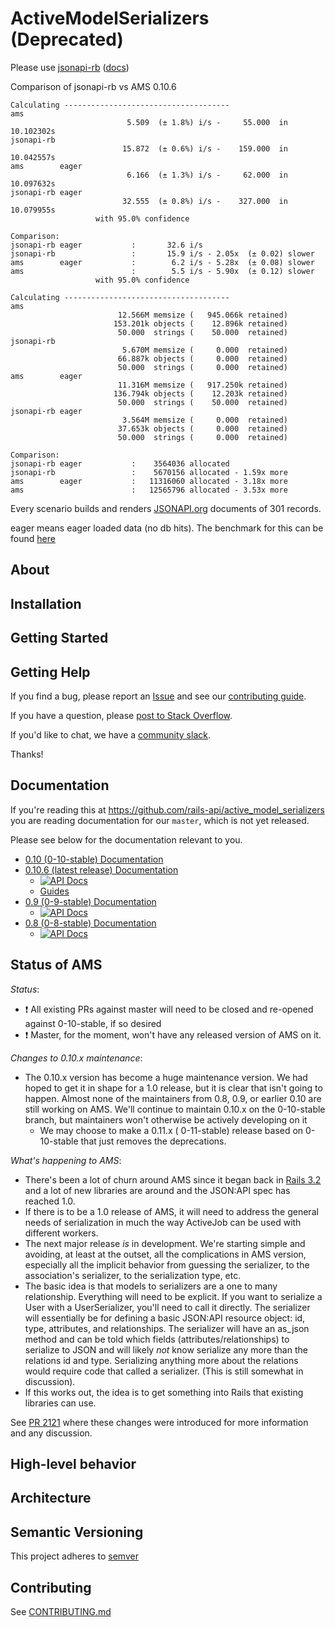 # ActiveModelSerializers (Deprecated)

Please use [jsonapi-rb](https://github.com/jsonapi-rb) ([docs](http://jsonapi.org))

Comparison of jsonapi-rb vs AMS 0.10.6

```
Calculating -------------------------------------
ams                        
                          5.509  (± 1.8%) i/s -     55.000  in  10.102302s
jsonapi-rb                 
                         15.872  (± 0.6%) i/s -    159.000  in  10.042557s
ams        eager           
                          6.166  (± 1.3%) i/s -     62.000  in  10.097632s
jsonapi-rb eager           
                         32.555  (± 0.8%) i/s -    327.000  in  10.079955s
                   with 95.0% confidence

Comparison:
jsonapi-rb eager           :       32.6 i/s
jsonapi-rb                 :       15.9 i/s - 2.05x  (± 0.02) slower
ams        eager           :        6.2 i/s - 5.28x  (± 0.08) slower
ams                        :        5.5 i/s - 5.90x  (± 0.12) slower
                   with 95.0% confidence

Calculating -------------------------------------
ams                        
                        12.566M memsize (   945.066k retained)
                       153.201k objects (    12.896k retained)
                        50.000  strings (    50.000  retained)
jsonapi-rb                 
                         5.670M memsize (     0.000  retained)
                        66.887k objects (     0.000  retained)
                        50.000  strings (     0.000  retained)
ams        eager           
                        11.316M memsize (   917.250k retained)
                       136.794k objects (    12.203k retained)
                        50.000  strings (    50.000  retained)
jsonapi-rb eager           
                         3.564M memsize (     0.000  retained)
                        37.653k objects (     0.000  retained)
                        50.000  strings (     0.000  retained)

Comparison:
jsonapi-rb eager           :    3564036 allocated
jsonapi-rb                 :    5670156 allocated - 1.59x more
ams        eager           :   11316060 allocated - 3.18x more
ams                        :   12565796 allocated - 3.53x more
```
Every scenario builds and renders [JSONAPI.org](jsonapi.org) documents of 301 records.

eager means eager loaded data (no db hits).
The benchmark for this can be found [here](https://github.com/NullVoxPopuli/rails-NPlusOneTests/blob/master/serialization_benchmark.rb)

## About

## Installation

## Getting Started

## Getting Help

If you find a bug, please report an [Issue](https://github.com/rails-api/active_model_serializers/issues/new)
and see our [contributing guide](CONTRIBUTING.md).

If you have a question, please [post to Stack Overflow](http://stackoverflow.com/questions/tagged/active-model-serializers).

If you'd like to chat, we have a [community slack](http://amserializers.herokuapp.com).

Thanks!

## Documentation

If you're reading this at https://github.com/rails-api/active_model_serializers you are
reading documentation for our `master`, which is not yet released.

Please see below for the documentation relevant to you.

- [0.10 (0-10-stable) Documentation](https://github.com/rails-api/active_model_serializers/tree/0-10-stable)
- [0.10.6 (latest release) Documentation](https://github.com/rails-api/active_model_serializers/tree/v0.10.6)
  - [![API Docs](http://img.shields.io/badge/yard-docs-blue.svg)](http://www.rubydoc.info/gems/active_model_serializers/0.10.6)
  - [Guides](https://github.com/rails-api/active_model_serializers/tree/v0.10.6/docs)
- [0.9 (0-9-stable) Documentation](https://github.com/rails-api/active_model_serializers/tree/0-9-stable)
  - [![API Docs](http://img.shields.io/badge/yard-docs-blue.svg)](http://www.rubydoc.info/github/rails-api/active_model_serializers/0-9-stable)
- [0.8 (0-8-stable) Documentation](https://github.com/rails-api/active_model_serializers/tree/0-8-stable)
  - [![API Docs](http://img.shields.io/badge/yard-docs-blue.svg)](http://www.rubydoc.info/github/rails-api/active_model_serializers/0-8-stable)


## Status of AMS

*Status*:

- ❗️ All existing PRs against master will need to be closed and re-opened against 0-10-stable, if so desired
- ❗️ Master, for the moment, won't have any released version of AMS on it.

*Changes to 0.10.x maintenance*:

- The 0.10.x version has become a huge maintenance version.  We had hoped to get it in shape for a 1.0 release, but it is clear that isn't going to happen.  Almost none of the maintainers from 0.8, 0.9, or earlier 0.10 are still working on AMS. We'll continue to maintain 0.10.x on the 0-10-stable branch, but maintainers won't otherwise be actively developing on it
  - We may choose to make a 0.11.x ( 0-11-stable) release based on 0-10-stable that just removes the deprecations.

*What's happening to AMS*:

- There's been a lot of churn around AMS since it began back in [Rails 3.2](CHANGELOG-prehistory.md) and a lot of new libraries are around and the JSON:API spec has reached 1.0.
- If there is to be a 1.0 release of AMS, it will need to address the general needs of serialization in much the way ActiveJob can be used with different workers.
- The next major release *is* in development. We're starting simple and avoiding, at least at the outset, all the complications in AMS version, especially all the implicit behavior from guessing the serializer, to the association's serializer, to the serialization type, etc.
- The basic idea is that models to serializers are a one to many relationship.  Everything will need to be explicit.  If you want to serialize a User with a UserSerializer, you'll need to call it directly.  The serializer will essentially be for defining a basic JSON:API resource object: id, type, attributes, and relationships. The serializer will have an as_json method and can be told which fields (attributes/relationships) to serialize to JSON and will likely *not* know serialize any more than the relations id and type.  Serializing anything more about the relations would require code that called a serializer. (This is still somewhat in discussion).
- If this works out, the idea is to get something into Rails that existing libraries can use.

See [PR 2121](https://github.com/rails-api/active_model_serializers/pull/2121) where these changes were introduced for more information and any discussion.

## High-level behavior

## Architecture

## Semantic Versioning

This project adheres to [semver](http://semver.org/)

## Contributing

See [CONTRIBUTING.md](CONTRIBUTING.md)
